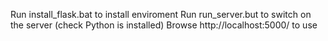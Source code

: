 Run install_flask.bat to install enviroment
Run run_server.but to switch on the server (check Python is installed)
Browse http://localhost:5000/ to use
